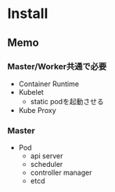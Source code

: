 # Install

## Memo

### Master/Worker共通で必要

* Container Runtime
* Kubelet
  * static podを起動させる
* Kube Proxy

### Master

* Pod
  * api server
  * scheduler
  * controller manager
  * etcd

